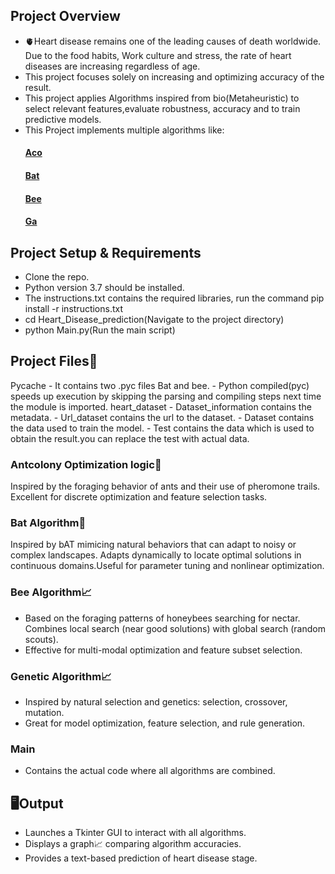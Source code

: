 ## Project Overview

- 🫀Heart disease remains one of the leading causes of death worldwide. Due to the food habits, Work culture and stress, the rate of heart diseases are increasing  regardless of age.
- This project focuses solely on increasing and optimizing accuracy of the result. 
- This project applies Algorithms inspired from bio(Metaheuristic)  to select relevant features,evaluate robustness, accuracy and to train predictive models.
- This Project implements multiple algorithms like:<br>
   #### [Aco](#antcolony-optimization-logic)
   #### [Bat](#bat-algorithm)
   #### [Bee](#bee-algorithm)
   #### [Ga](#genetic-algorithm)
  
## Project Setup & Requirements

- Clone the repo.
- Python version 3.7 should be installed.
- The instructions.txt contains the required libraries, run the command pip install -r instructions.txt
- cd Heart_Disease_prediction(Navigate to the project directory)
- python Main.py(Run the main script)

## Project Files📁 

  Pycache
    - It contains two .pyc files Bat and bee.
    - Python compiled(pyc) speeds up execution by skipping the parsing and compiling steps next time the module is imported.
  heart_dataset
    -  Dataset_information contains the metadata.
    -  Url_dataset contains the url to the dataset.
    -  Dataset contains the data used to train the model.
    -  Test contains the data which is used to obtain the result.you can replace the test with actual data.

### Antcolony Optimization logic🐜
Inspired by the foraging behavior of ants and their use of pheromone trails.
Excellent for discrete optimization and feature selection tasks.

### Bat Algorithm🦇
Inspired by bAT  mimicing natural behaviors that can adapt to noisy or complex landscapes.
Adapts dynamically to locate optimal solutions in continuous domains.Useful for parameter tuning and nonlinear optimization.

### Bee Algorithm📈
- Based on the foraging patterns of honeybees searching for nectar. Combines local search (near good solutions) with global search (random scouts).
- Effective for multi-modal optimization and feature subset selection.

### Genetic Algorithm📈
- Inspired by natural selection and genetics: selection, crossover, mutation.
- Great for model optimization, feature selection, and rule generation.

### Main
- Contains the actual code where all algorithms are combined.

## 🖥️Output
- Launches a Tkinter GUI to interact with all algorithms.
- Displays a graph📈 comparing algorithm accuracies.
- Provides a text-based prediction of heart disease stage.